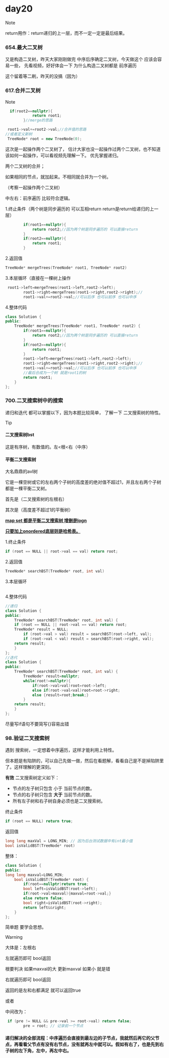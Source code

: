 # day20

> [!NOTE]
>
> return用作：return递归的上一层，而不一定一定是最后结果。

###  **654.最大二叉树** 

又是构造二叉树，昨天大家刚刚做完 中序后序确定二叉树，今天做这个 应该会容易一些， 先看视频，好好体会一下 为什么构造二叉树都是 前序遍历 

这个留着等二刷，昨天的没搞（因为）

### **617.合并二叉树** 

> [!NOTE]
>
> ```cpp
>   if(root2==nullptr){
>             return root1;
>         }//merge的思路
> 
>  root1->val+=root2->val;//合并值的思路
> //或者定义新树
>  TreeNode* root = new TreeNode(0);
> ```

这次是一起操作两个二叉树了， 估计大家也没一起操作过两个二叉树，也不知道该如何一起操作，可以看视频先理解一下。 优先掌握递归。

两个二叉树的合并；

如果相同的节点，就加起来。不相同就合并为一个树。

（考察一起操作两个二叉树）

中左右：前序遍历 比较符合逻辑。

1.终止条件（两个树是同步遍历的 可以互相return return是return给递归的上一层）

```cpp
        if(root1==nullptr){
            return root2;//因为两个树是同步遍历的 可以直接return
        }
        if(root2==nullptr){
            return root1;
        }
```

2.返回值

```cpp
TreeNode* mergeTrees(TreeNode* root1, TreeNode* root2)
```

3.本层循环（直接在一棵树上操作

```cpp
 root1->left=mergeTrees(root1->left,root2->left);
        root1->right=mergeTrees(root1->right,root2->right);//
        root1->val+=root2->val;//可以后序 也可以前序 也可以中序
```

4.整体代码

```cpp
class Solution {
public:
    TreeNode* mergeTrees(TreeNode* root1, TreeNode* root2) {
        if(root1==nullptr){
            return root2;//因为两个树是同步遍历的 可以直接return
        }
        if(root2==nullptr){
            return root1;
        }
        root1->left=mergeTrees(root1->left,root2->left);
        root1->right=mergeTrees(root1->right,root2->right);//
        root1->val+=root2->val;//可以后序 也可以前序 也可以中序
        //最后合成为一个树 就是root1的树
        return root1;
    }
};
```

### **700.二叉搜索树中的搜索** 

递归和迭代 都可以掌握以下，因为本题比较简单， 了解一下 二叉搜索树的特性。

> [!TIP]
>
> #### 二叉搜索树bst
>
> 这是有序树，有数值的。左<根<右（中序）
>
> #### 平衡二叉搜索树
>
> 大名鼎鼎的avl树
>
> 它是一棵空树或它的左右两个子树的高度差的绝对值不超过1，并且左右两个子树都是一棵平衡二叉树。
>
> 首先是（二叉搜索树的左根右）
>
> 其次是（高度差不超过1的平衡树）
>
> **<u>map set 都是平衡二叉搜索树 增删是logn</u>**
>
> **<u>只要加上onordered底层则是哈希表。</u>**

1.终止条件

```cpp
if (root == NULL || root->val == val) return root;
```

2.返回值

```cpp
TreeNode* searchBST(TreeNode* root, int val)
```

3.本层循环

```

```

4.整体代码

```cpp
//递归
class Solution {
public:
    TreeNode* searchBST(TreeNode* root, int val) {
    if (root == NULL || root->val == val) return root;
    TreeNode* result = NULL;
        if (root->val > val) result = searchBST(root->left, val);
        if (root->val < val) result = searchBST(root->right, val);
    return result;
    }
};
//迭代
class Solution {
public:
    TreeNode* searchBST(TreeNode* root, int val) {
        TreeNode* result=nullptr;
        while(root!=nullptr){
            if(root->val>val)root=root->left;
            else if(root->val<val)root=root->right;
            else {result=root;break;}
        }
    return result;
    }
};
```

尽量写if语句不要简写{}容易出错

### **98.验证二叉搜索树** 

遇到 搜索树，一定想着中序遍历，这样才能利用上特性。 

但本题是有陷阱的，可以自己先做一做，然后在看题解，看看自己是不是掉陷阱里了。这样理解的更深刻。



**有效** 二叉搜索树定义如下：

- 节点的左子树只包含 小于 当前节点的数。
- 节点的右子树只包含 **大于** 当前节点的数。
- 所有左子树和右子树自身必须也是二叉搜索树。



终止条件

```cpp
if (root == NULL) return true;
```

返回值

```cpp
long long maxVal = LONG_MIN; // 因为后台测试数据中有int最小值
bool isValidBST(TreeNode* root)

```

整体：

```cpp
class Solution {
public:
long long maxval=LONG_MIN;
    bool isValidBST(TreeNode* root) {
        if(root==nullptr)return true;
        bool left=isValidBST(root->left);
        if(root->val>maxval){maxval=root->val;}
        else return false;
        bool right=isValidBST(root->right);
        return left&&right;
    }
};
```

简单题 要学会思想。

> [!WARNING]
>
> 大体是：左根右
>
> 左就遍历即可 bool返回
>
> 根要判决 如果maxval的大 更新maxval 如果小 就是错
>
> 右就遍历即可 bool返回
>
> 返回的是左和右都满足 就可以返回true

或者

中间改为：

```cpp
 if (pre != NULL && pre->val >= root->val) return false;
        pre = root; // 记录前一个节点
```

#### 递归解决的全部流程：中序遍历会直接到最左边的子节点，我就然后再它的父节点，再看看父节点有没有右节点，没有就再左中就可以。假如有右了，也是先到右子树的左下角，左中，再左中右。

